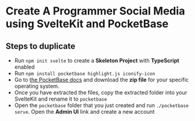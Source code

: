 # Create A Programmer Social Media using SvelteKit and PocketBase

## Steps to duplicate

- Run `npm init svelte` to create a **Skeleton Project** with **TypeScript** enabled
- Run `npm install pocketbase highlight.js iconify-icon`
- Go to [the PocketBase docs](https://pocketbase.io/docs/) and download the **zip file** for your specific operating system.
- Once you have extracted the files, copy the extracted folder into your SvelteKit and rename it to `pocketbase`
- Open the `pocketbase` folder that you just created and run `./pocketbase serve`. Open the **Admin UI** link and create a new account
